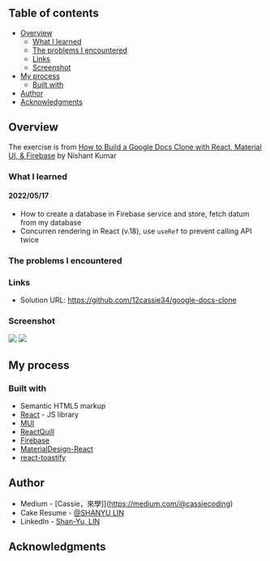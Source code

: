 ## Table of contents

- [Overview](#overview)
  - [What I learned](#what-i-learned)
  - [The problems I encountered](#the-problems-i-encountered)
  - [Links](#links)
  - [Screenshot](#screenshot)
- [My process](#my-process)
  - [Built with](#built-with)
- [Author](#author)
- [Acknowledgments](#acknowledgments)

## Overview
The exercise is from [How to Build a Google Docs Clone with React, Material UI, & Firebase](https://www.freecodecamp.org/news/build-a-google-docs-clone-with-react-and-firebase/) by Nishant Kumar


### What I learned
#### 2022/05/17
- How to create a database in Firebase service and store, fetch datum from my database
- Concurren rendering in React (v.18), use `useRef` to prevent calling API twice

### The problems I encountered


### Links
- Solution URL: https://github.com/12cassie34/google-docs-clone

### Screenshot
![](https://i.imgur.com/ygVZqbw.png)
![](https://i.imgur.com/n73IAkc.png)

## My process

### Built with

- Semantic HTML5 markup
- [React](https://reactjs.org/) - JS library
- [MUI](https://mui.com/zh/)
- [ReactQuill](https://github.com/zenoamaro/react-quill)
- [Firebase](https://firebase.google.com/) 
- [MaterialDesign-React](https://github.com/Templarian/MaterialDesign-React)
- [react-toastify](https://www.npmjs.com/package/react-toastify)

## Author

- Medium - [Cassie，來學]](https://medium.com/@cassiecoding)
- Cake Resume - [@SHANYU LIN](https://www.cakeresume.com/me/shanyu-lin)
- LinkedIn - [Shan-Yu, LIN](https://www.linkedin.com/in/shanyulin)

## Acknowledgments

